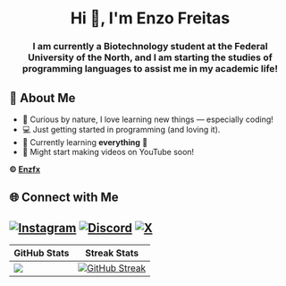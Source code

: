 <h1 align="center">Hi 👋, I'm Enzo Freitas</h1>
<h3 align="center">I am currently a Biotechnology student at the Federal University of the North, and I am starting the studies of programming languages to assist me in my academic life!</h3>

## 🚀 About Me

- 🧠 Curious by nature, I love learning new things — especially coding!
- 💻 Just getting started in programming (and loving it).
- 🌱 Currently learning **everything** 🤪
- 🎥 Might start making videos on YouTube soon!

**© [Enzfx](https://github.com/Enzfx)**

## 🌐 Connect with Me

[![Instagram](https://img.shields.io/badge/-Instagram-%23E4405F?style=for-the-badge&logo=instagram&logoColor=white)](https://www.instagram.com/enzfrx/)
[![Discord](https://img.shields.io/badge/Discord-5865F2?style=for-the-badge&logo=discord&logoColor=white)](https://discord.gg/afNuY78PCK)
[![X](https://img.shields.io/badge/Enzfsz-000?style=for-the-badge&logo=x)](https://x.com/enzfsz)
---

| GitHub Stats | Streak Stats |
|--------------|--------------|
| <img src="https://github-readme-stats.vercel.app/api?username=Enzfx&show_icons=true&theme=maroongold&locale=en" /> | [![GitHub Streak](https://streak-stats.demolab.com?user=Enzfx&theme=maroongold&locale=pt_BR)](https://git.io/streak-stats)|
